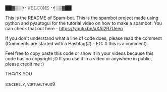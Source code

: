 ██▓▒­░⡷⠂𝚆𝙴𝙻𝙲𝙾𝙼𝙴⠐⢾░▒▓██

This is the README of Spam-bot. This is the spambot project made using python and pyautogui for the tutorial video on how to make a spambot.
You can check that out here - https://youtu.be/xXAI2R7Ueeo

If you don't understand what a line of code does, please read the comment (Comments are started with a Hashtag(#) - EG: # this is a comment).

Feel free to copy paste this code or show it in your videos because this code has no copyright ;D
If you use it in a video or anywhere in public, please credit me :)

TᕼᗩᑎK YOᑌ

ꜱɪɴᴄᴇʀᴇʟʏ, 
ᴠɪʀᴛᴜᴀʟᴛʜᴜɢ9

